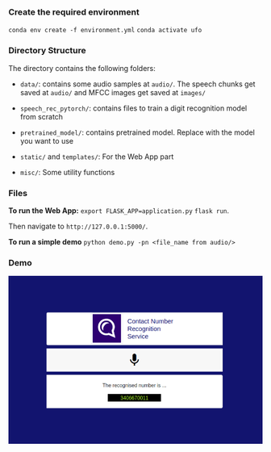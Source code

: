 ### Create the required environment

`conda env create -f environment.yml`
`conda activate ufo`

### Directory Structure

The directory contains the following folders:

* `data/`: contains some audio samples at `audio/`. The speech chunks get saved at `audio/` and MFCC images get saved at `images/`

* `speech_rec_pytorch/`: contains files to train a digit recognition model from scratch

* `pretrained_model/`: contains pretrained model. Replace with the model you want to use

* `static/` and `templates/`: For the Web App part

* `misc/`: Some utility functions


### Files

**To run the Web App:**
 `export FLASK_APP=application.py` 
 `flask run`. 

Then navigate to `http://127.0.0.1:5000/`.

**To run a simple demo**
`python demo.py -pn <file_name from audio/>`

### Demo

![image.png](contact.png)

